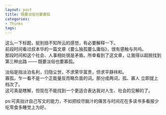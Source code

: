 ```yaml
---
layout: post
title: 既要淡俗也要寡孤
categories:
- Thinks 
tags:
---
```


这么一下标题，挺别扭不知所云的感觉，有必要解释一下。    
前段时间看过叔本华的一篇文章《要么独孤要么庸俗》，很有感触与共呜。    
那段时间和这个社会、人事相处很是矛盾。所幸看到了这文章，让我得以超脱找到第三种出路 —— 既要淡俗也要寡孤。

淡俗是指淡泊名利，归隐尘世，不求荣华富贵，但求平静祥和。    
寡孤，乍一看不是一个正能量反而略负面的词。那分成两词，孤、寡人 立即就上档次了。    
这可真是瞎解，但现在不能找到一个更适合表达我对人生、社会的见解的了。

ps:可真拙计自己写文的能力，不如把绞尽脑汁的痛苦与时间花在多读书多看报少吃零食多睡觉上为好。

